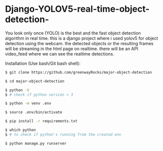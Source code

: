 # Django-YOLOV5-real-time-object-detection-

You look only once (YOLO) is the best and the fast object detection algorithm in real time. this is a django project where i used yolov5 for object detection using the webcam. the detected objects or the resulting frames will be streaming in the html page on realtime. there will be an API video_feed where we can see the realtime detections. 

Installation (Use bash/Git bash shell):

```bash
$ git clone https://github.com/greenwayRocks/major-object-detection

$ cd major-object-detection

$ python -V
$ # check if python version > 3

$ python -m venv .env

$ source .env/bin/activate

$ pip install -r requirements.txt

$ which python
$ # to check if python's running from the created env

$ python manage.py runserver
```
